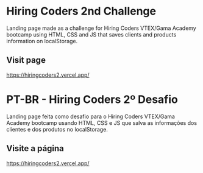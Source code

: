 # Hiring Coders 2nd Challenge
Landing page made as a challenge for Hiring Coders VTEX/Gama Academy bootcamp using HTML, CSS and JS that saves clients and products information on localStorage.

## Visit page
https://hiringcoders2.vercel.app/

# PT-BR - Hiring Coders 2º Desafio
Landing page feita como desafio para o Hiring Coders VTEX/Gama Academy bootcamp usando HTML, CSS e JS que salva as informações dos clientes e dos produtos no localStorage.

## Visite a página
https://hiringcoders2.vercel.app/
